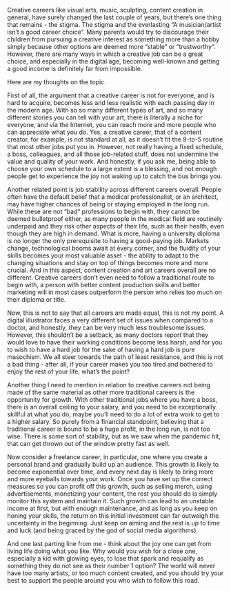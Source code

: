 Creative careers like visual arts, music, sculpting, content creation in general, have surely changed the last couple of years, but there’s one thing that remains - the stigma. The stigma and the everlasting “A musician/artist isn’t a good career choice“. Many parents would try to discourage their children from pursuing a creative interest as something more than a hobby simply because other options are deemed more “stable“ or “trustworthy“. However, there are many ways in which a creative job can be a great choice, and especially in the digital age, becoming well-known and getting a good income is definitely far from impossible.

Here are my thoughts on the topic.

First of all, the argument that a creative career is not for everyone, and is hard to acquire, becomes less and less realistic with each passing day in the modern age. With so so many different types of art, and so many different stories you can tell with your art, there is literally a niche for everyone, and via the Internet, you can reach more and more people who can appreciate what you do. Yes, a creative career, that of a content creator, for example, is not standard at all, as it doesn’t fit the 9-to-5 routine that most other jobs put you in. However, not really having a fixed schedule, a boss, colleagues, and all those job-related stuff, does not undermine the value and quality of your work. And honestly, if you ask me, being able to choose your own schedule to a large extent is a blessing, and not enough people get to experience the joy not waking up to catch the bus brings you.

Another related point is job stability across different careers overall. People often have the default belief that a medical professionalist, or an architect, may have higher chances of being or staying employed in the long run. While these are not “bad“ professions to begin with, they cannot be deemed bulletproof either, as many people in the medical field are routinely underpaid and they risk other aspects of their life, such as their health, even though they are high in demand. What is more, having a university diploma is no longer the only prerequisite to having a good-paying job. Markets change, technological booms await at every corner, and the fluidity of your skills becomes your most valuable asset - the ability to adapt to the changing situations and stay on top of things becomes more and more crucial. And in this aspect, content creation and art careers overall are no different. Creative careers don’t even need to follow a traditional route to begin with, a person with better content production skills and better marketing will in most cases outperform the person who relies too much on their diploma or title.

Now, this is not to say that all careers are made equal, this is not my point. A digital illustrator faces a very different set of issues when compared to a doctor, and honestly, they can be very much less troublesome issues. However, this shouldn’t be a setback, as many doctors report that they would love to have their working conditions become less harsh, and for you to wish to have a hard job for the sake of having a hard job is pure masochism. We all steer towards the path of least resistance, and this is not a bad thing - after all, if your career makes you too tired and bothered to enjoy the rest of your life, what’s the point?

Another thing I need to mention in relation to creative careers not being made of the same material as other more traditional careers is the opportunity for growth. With other traditional jobs where you have a boss, there is an overall ceiling to your salary, and you need to be exceptionally skillful at what you do, maybe you’ll need to do a lot of extra work to get to a higher salary. So purely from a financial standpoint, believing that a traditional career is bound to be a huge profit, in the long run, is not too wise. There is some sort of stability, but as we saw when the pandemic hit, that can get thrown out of the window pretty fast as well. 

Now consider a freelance career, in particular, one where you create a personal brand and gradually build up an audience. This growth is likely to become exponential over time, and every next day is likely to bring more and more eyeballs towards your work. Once you have set up the correct measures so you can profit off this growth, such as selling merch, using advertisements, monetizing your content, the rest you should do is simply monitor this system and maintain it. Such growth can lead to an unstable income at first, but with enough maintenance, and as long as you keep on honing your skills, the return on this initial investment can far outweigh the uncertainty in the beginning. Just keep on aiming and the rest is up to time and luck (and being graced by the god of social media algorithms).

And one last parting line from me - think about the joy one can get from living life doing what you like. Why would you wish for a close one, especially a kid with glowing eyes, to lose that spark and requalify as something they do not see as their number 1 option? The world will never have too many artists, or too much content created, and you should try your best to support the people around you who wish to follow this road.